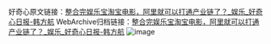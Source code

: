 好奇心原文链接：[整合完娱乐宝淘宝电影，阿里就可以打通产业链了？_娱乐_好奇心日报-韩方航](https://www.qdaily.com/articles/8245.html)
WebArchive归档链接：[整合完娱乐宝淘宝电影，阿里就可以打通产业链了？_娱乐_好奇心日报-韩方航](http://web.archive.org/web/20190623152400/https://www.qdaily.com/articles/8245.html)
![image](http://ww3.sinaimg.cn/large/007d5XDply1g3vbcr572hj30u02ku4qp)